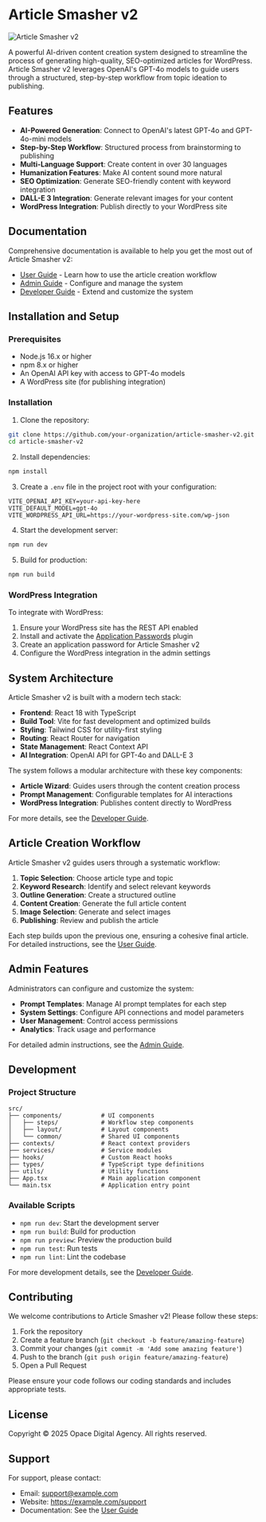 # Article Smasher v2

![Article Smasher v2](https://images.unsplash.com/photo-1607799279861-4dd421887fb3?ixlib=rb-4.0.3&auto=format&fit=crop&w=1000&q=80)

A powerful AI-driven content creation system designed to streamline the process of generating high-quality, SEO-optimized articles for WordPress. Article Smasher v2 leverages OpenAI's GPT-4o models to guide users through a structured, step-by-step workflow from topic ideation to publishing.

## Features

- **AI-Powered Generation**: Connect to OpenAI's latest GPT-4o and GPT-4o-mini models
- **Step-by-Step Workflow**: Structured process from brainstorming to publishing
- **Multi-Language Support**: Create content in over 30 languages
- **Humanization Features**: Make AI content sound more natural
- **SEO Optimization**: Generate SEO-friendly content with keyword integration
- **DALL-E 3 Integration**: Generate relevant images for your content
- **WordPress Integration**: Publish directly to your WordPress site

## Documentation

Comprehensive documentation is available to help you get the most out of Article Smasher v2:

- [User Guide](./docs/user-guide.md) - Learn how to use the article creation workflow
- [Admin Guide](./docs/admin-guide.md) - Configure and manage the system
- [Developer Guide](./docs/developer-guide.md) - Extend and customize the system

## Installation and Setup

### Prerequisites

- Node.js 16.x or higher
- npm 8.x or higher
- An OpenAI API key with access to GPT-4o models
- A WordPress site (for publishing integration)

### Installation

1. Clone the repository:
```bash
git clone https://github.com/your-organization/article-smasher-v2.git
cd article-smasher-v2
```

2. Install dependencies:
```bash
npm install
```

3. Create a `.env` file in the project root with your configuration:
```
VITE_OPENAI_API_KEY=your-api-key-here
VITE_DEFAULT_MODEL=gpt-4o
VITE_WORDPRESS_API_URL=https://your-wordpress-site.com/wp-json
```

4. Start the development server:
```bash
npm run dev
```

5. Build for production:
```bash
npm run build
```

### WordPress Integration

To integrate with WordPress:

1. Ensure your WordPress site has the REST API enabled
2. Install and activate the [Application Passwords](https://wordpress.org/plugins/application-passwords/) plugin
3. Create an application password for Article Smasher v2
4. Configure the WordPress integration in the admin settings

## System Architecture

Article Smasher v2 is built with a modern tech stack:

- **Frontend**: React 18 with TypeScript
- **Build Tool**: Vite for fast development and optimized builds
- **Styling**: Tailwind CSS for utility-first styling
- **Routing**: React Router for navigation
- **State Management**: React Context API
- **AI Integration**: OpenAI API for GPT-4o and DALL-E 3

The system follows a modular architecture with these key components:

- **Article Wizard**: Guides users through the content creation process
- **Prompt Management**: Configurable templates for AI interactions
- **WordPress Integration**: Publishes content directly to WordPress

For more details, see the [Developer Guide](./docs/developer-guide.md).

## Article Creation Workflow

Article Smasher v2 guides users through a systematic workflow:

1. **Topic Selection**: Choose article type and topic
2. **Keyword Research**: Identify and select relevant keywords
3. **Outline Generation**: Create a structured outline
4. **Content Creation**: Generate the full article content
5. **Image Selection**: Generate and select images
6. **Publishing**: Review and publish the article

Each step builds upon the previous one, ensuring a cohesive final article. For detailed instructions, see the [User Guide](./docs/user-guide.md).

## Admin Features

Administrators can configure and customize the system:

- **Prompt Templates**: Manage AI prompt templates for each step
- **System Settings**: Configure API connections and model parameters
- **User Management**: Control access permissions
- **Analytics**: Track usage and performance

For detailed admin instructions, see the [Admin Guide](./docs/admin-guide.md).

## Development

### Project Structure

```
src/
├── components/           # UI components
│   ├── steps/            # Workflow step components
│   ├── layout/           # Layout components
│   └── common/           # Shared UI components
├── contexts/             # React context providers
├── services/             # Service modules
├── hooks/                # Custom React hooks
├── types/                # TypeScript type definitions
├── utils/                # Utility functions
├── App.tsx               # Main application component
└── main.tsx              # Application entry point
```

### Available Scripts

- `npm run dev`: Start the development server
- `npm run build`: Build for production
- `npm run preview`: Preview the production build
- `npm run test`: Run tests
- `npm run lint`: Lint the codebase

For more development details, see the [Developer Guide](./docs/developer-guide.md).

## Contributing

We welcome contributions to Article Smasher v2! Please follow these steps:

1. Fork the repository
2. Create a feature branch (`git checkout -b feature/amazing-feature`)
3. Commit your changes (`git commit -m 'Add some amazing feature'`)
4. Push to the branch (`git push origin feature/amazing-feature`)
5. Open a Pull Request

Please ensure your code follows our coding standards and includes appropriate tests.

## License

Copyright © 2025 Opace Digital Agency. All rights reserved.

## Support

For support, please contact:

- Email: support@example.com
- Website: https://example.com/support
- Documentation: See the [User Guide](./docs/user-guide.md)